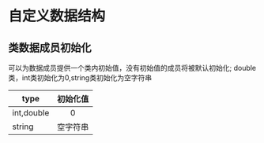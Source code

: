 # 自定义数据结构

## 类数据成员初始化

可以为数据成员提供一个类内初始值，没有初始值的成员将被默认初始化;
double类，int类初始化为0,string类初始化为空字符串

|type|初始化值|
| -- | :--: |
|int,double|0|
|string|空字符串|